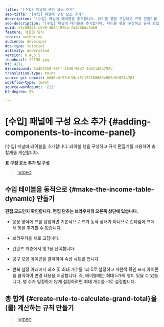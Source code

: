 ```yaml
---
title: '[수입] 패널에 구성 요소 추가'
seo-title: '[수입] 패널에 구성 요소 추가'
description: '[수입] 패널에 테이블을 추가합니다. 테이블 행을 구성하고 규칙 편집기를 사용하여 총 합계를 계산합니다.'
seo-description: '[수입] 패널에 테이블을 추가합니다. 테이블 행을 구성하고 규칙 편집기를 사용하여 총 합계를 계산합니다.'
uuid: d5c98561-c559-4624-976a-7a1486da7e69
feature: 적응형 양식
topics: authoring
audience: developer
doc-type: tutorial
activity: understand
version: 6.4,6.5
thumbnail: 22198.jpg
kt: 4211
discoiquuid: fa483260-38ff-40d8-96a7-1de11d8b792b
translation-type: tm+mt
source-git-commit: b040bdf97df39c45f175288608e965e5f0214703
workflow-type: tm+mt
source-wordcount: '212'
ht-degree: 0%

---
```



# [수입] 패널에 구성 요소 추가 {#adding-components-to-income-panel}

[수입] 패널에 테이블을 추가합니다. 테이블 행을 구성하고 규칙 편집기를 사용하여 총 합계를 계산합니다.

**표 구성 요소 추가 및 구성**

>[!VIDEO](https://video.tv.adobe.com/v/22198?quality=9&learn=on)



## 수입 테이블을 동적으로 {#make-the-income-table-dynamic} 만들기

**편집 모드인지 확인합니다. 편집 단추는 브라우저의 오른쪽 상단에 있습니다.**

* 응용 양식에 표를 삽입하면 기본적으로 표가 동적 상태가 아니므로 런타임에 표에 새 행을 추가할 수 없습니다.

* 브라우저를 새로 고칩니다.

* 컨텐츠 계층에서 행 1을 선택합니다.

* 공구 모양 아이콘을 클릭하여 속성 시트를 엽니다.

* 반복 설정 아래에서 최소 및 최대 개수를 1과 5로 설정하고 파란색 확인 표시 아이콘을 클릭하여 변경 내용을 저장합니다. 즉, 테이블에는 최대 5개의 행이 있을 수 있습니다. 행 수가 일정하지 않게 설정하려면 최대 개수를 -1로 설정합니다.

## 총 합계 {#create-rule-to-calculate-grand-total}을(를) 계산하는 규칙 만들기


>[!VIDEO](https://video.tv.adobe.com/v/22197?quality=9&learn=on)


